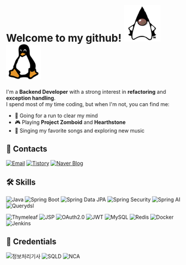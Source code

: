 # Welcome to my github! <img src="images/duke.png" alt="duke" height="100"> <img src="images/tux.png" alt="tux" height="95">
I'm a **Backend Developer** with a strong interest in **refactoring** and **exception handling**.<br>
I spend most of my time coding, but when I'm not, you can find me:

- 🏃‍️ Going for a run to clear my mind<br>
- 🎮 Playing **Project Zomboid** and **Hearthstone**<br>
- 🎤 Singing my favorite songs and exploring new music

## 💬 Contacts
[![Email](https://img.shields.io/badge/Email-D14836?style=for-the-badge&logo=gmail&logoColor=white)](mailto:wjdtjdwls98@gmail.com)
[![Tistory](https://img.shields.io/badge/Tistory-000000?style=for-the-badge&logo=tistory&logoColor=white)](https://jngsngjn.tistory.com)
[![Naver Blog](https://img.shields.io/badge/Naver%20Blog-03C75A?style=for-the-badge&logo=naver&logoColor=white)](https://blog.naver.com/jngsngjn)

## 🛠 Skills
![Java](https://img.shields.io/badge/JAVA-ED8B00?style=for-the-badge&logo=java&logoColor=white)
![Spring Boot](https://img.shields.io/badge/Spring%20Boot-6DB33F?style=for-the-badge&logo=spring-boot&logoColor=white)
![Spring Data JPA](https://img.shields.io/badge/Spring%20Data%20JPA-6DB33F?style=for-the-badge&logo=spring&logoColor=white)
![Spring Security](https://img.shields.io/badge/Spring%20Security-6DB33F?style=for-the-badge&logo=spring-security&logoColor=white)
![Spring AI](https://img.shields.io/badge/Spring%20AI-6DB33F?style=for-the-badge&logo=spring&logoColor=white)
![Querydsl](https://img.shields.io/badge/Querydsl-blue?style=for-the-badge)

![Thymeleaf](https://img.shields.io/badge/Thymeleaf-005F0F?style=for-the-badge&logo=thymeleaf&logoColor=white)
![JSP](https://img.shields.io/badge/JSP-ED8B00?style=for-the-badge&logo=java&logoColor=white)
![OAuth2.0](https://img.shields.io/badge/OAuth2.0-black?style=for-the-badge)
![JWT](https://img.shields.io/badge/JWT-purple?style=for-the-badge&logo=JSON-web-tokens&logoColor=white)
![MySQL](https://img.shields.io/badge/MySQL-4479A1?style=for-the-badge&logo=mysql&logoColor=white)
![Redis](https://img.shields.io/badge/Redis-DC382D?style=for-the-badge&logo=redis&logoColor=white)
![Docker](https://img.shields.io/badge/Docker-2496ED?style=for-the-badge&logo=docker&logoColor=white)
![Jenkins](https://img.shields.io/badge/Jenkins-D24939?style=for-the-badge&logo=jenkins&logoColor=white)

## 📜 Credentials
![정보처리기사](https://img.shields.io/badge/정보처리기사-gold?style=for-the-badge)
![SQLD](https://img.shields.io/badge/SQLD-silver?style=for-the-badge&logoColor=white)
![NCA](https://img.shields.io/badge/NCA-03C75A?style=for-the-badge&logo=naver&logoColor=white)
<!-- ![리눅스마스터 2급](https://img.shields.io/badge/리눅스마스터%202급-black?style=for-the-badge&logo=linux&logoColor=white) -->